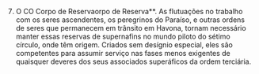 ﻿7. O CO Corpo de Reservaorpo de Reserva**. As flutuações no trabalho com os seres ascendentes, os peregrinos do Paraíso, e outras ordens de seres que permanecem em trânsito em Havona, tornam necessário manter essas reservas de supernafins no mundo piloto do sétimo círculo, onde têm origem. Criados sem desígnio especial, eles são competentes para assumir serviço nas fases menos exigentes de quaisquer deveres dos seus associados superáficos da ordem terciária.
